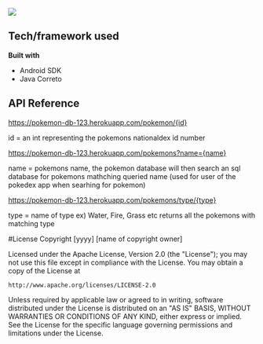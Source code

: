 ![](https://storage.googleapis.com/staging.pokemondatabase-86124.appspot.com/github%20images/pokedex.png?raw=true)

## Tech/framework used
<b>Built with</b>
- Android SDK
- Java Correto

## API Reference
https://pokemon-db-123.herokuapp.com/pokemon/{id}

id = an int representing the pokemons nationaldex id number

https://pokemon-db-123.herokuapp.com/pokemons?name={name}

name = pokemons name, the pokemon database will then search an sql database for pokemons mathching queried name 
(used for user of the pokedex app when searhing for pokemon)

https://pokemon-db-123.herokuapp.com/pokemons/type/{type}

type = name of type ex) Water, Fire, Grass etc 
returns all the pokemons with matching type 

#License
Copyright [yyyy] [name of copyright owner]

Licensed under the Apache License, Version 2.0 (the "License");
you may not use this file except in compliance with the License.
You may obtain a copy of the License at

    http://www.apache.org/licenses/LICENSE-2.0

Unless required by applicable law or agreed to in writing, software
distributed under the License is distributed on an "AS IS" BASIS,
WITHOUT WARRANTIES OR CONDITIONS OF ANY KIND, either express or implied.
See the License for the specific language governing permissions and
limitations under the License.
